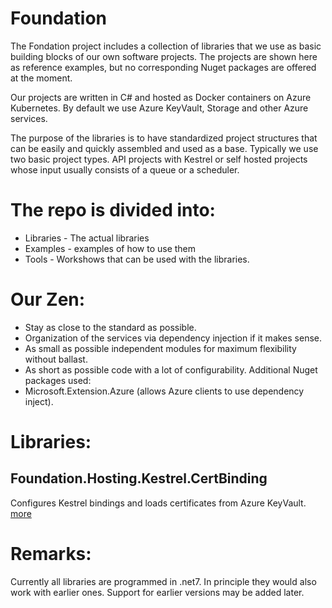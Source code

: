 # Foundation

The Fondation project includes a collection of libraries that we use as basic building blocks of our own software projects. The projects are shown here as reference examples, but no corresponding Nuget packages are offered at the moment.

Our projects are written in C# and hosted as Docker containers on Azure Kubernetes. By default we use Azure KeyVault, Storage and other Azure services.

The purpose of the libraries is to have standardized project structures that can be easily and quickly assembled and used as a base. Typically we use two basic project types. API projects with Kestrel or self hosted projects whose input usually consists of a queue or a scheduler.


# The repo is divided into:
- Libraries - The actual libraries
- Examples - examples of how to use them
- Tools - Workshows that can be used with the libraries.

# Our Zen:
- Stay as close to the standard as possible.
- Organization of the services via dependency injection if it makes sense.
- As small as possible independent modules for maximum flexibility without ballast.
- As short as possible code with a lot of configurability.
Additional Nuget packages used:
- Microsoft.Extension.Azure (allows Azure clients to use dependency inject).

# Libraries:

## Foundation.Hosting.Kestrel.CertBinding
Configures Kestrel bindings and loads certificates from Azure KeyVault. [more](https://github.com/yourAnswer-ch/Foundation/tree/main/Libraries/Foundation.Hosting.Kestrel.CertBinding)

# Remarks:
Currently all libraries are programmed in .net7. In principle they would also work with earlier ones. Support for earlier versions may be added later.	
